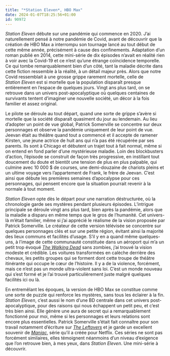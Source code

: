 ```yaml
---
title: "*Station Eleven*, HBO Max"
date: 2024-01-07T18:25:56+01:00
id: 90972 
---
```


*Station Eleven* débute sur une pandémie qui commence en 2020. J’ai naturellement pensé à notre pandémie de Covid, avant de découvrir que la création de HBO Max a interrompu son tournage lancé au tout début de cette même année, précisément à cause des confinements. Adaptation d’un roman publié en 2014, cette mini-série de dix épisodes n’avait en réalité rien à voir avec la Covid-19 et ce n’est qu’une étrange coïncidence temporelle. Ce qui tombe remarquablement bien d’un côté, tant la maladie décrite dans cette fiction ressemble à la réalité, à un détail majeur près. Alors que notre Covid ressemblait à une grosse grippe rarement mortelle, celle de *Station Eleven* est si mortelle que la population disparaît presque entièrement en l’espace de quelques jours. Vingt ans plus tard, on se retrouve dans un univers post-apocalyptique où quelques centaines de survivants tentent d’imaginer une nouvelle société, un décor à la fois familier et assez original.

Le pilote se déroule au tout départ, quand une sorte de grippe s’avère si mortelle que la société disparaît quasiment du jour au lendemain. Au lieu d’adopter un point de vue global, Patrick Somerville se concentre sur deux personnages et observe la pandémie uniquement de leur point de vue. Jeevan était au théâtre quand tout a commencé et il accepte de ramener Kirsten, une jeune actrice de huit ans qui n’a pas été récupérée par ses parents. Ils sont à Chicago et débutent un trajet tout à fait normal, même si on entend en fond parler d’une mystérieuse maladie. Loin des blockbusters d’action, l’épisode se construit de façon très progressive, en instillant tout doucement du doute et bientôt une tension de plus en plus palpable, qui culmine avec 10 000 $ de courses, une demi-douzaine de chariots pleins et un ultime voyage vers l’appartement de Frank, le frère de Jeevan. C’est ainsi que débute les premières semaines d’apocalypse pour ces personnages, qui pensent encore que la situation pourrait revenir à la normale à tout moment. 

*Station Eleven* opte dès le départ pour une narration déstructurée, où la chronologie garde ses mystères pendant plusieurs épisodes. L’intrigue principale se déroule vingt ans plus tard, bien après la pandémie, alors que la maladie a disparu en même temps que le gros de l’humanité. Cet univers-là m’était familier, même si j’ai apprécié le réalisme de la vision proposée par Patrick Somerville. Le créateur de cette version télévisée se concentre sur quelques personnages clés et sur une petite région, évitant ainsi la majorité des lieux communs et facilités d’usage. S’il y en a quand même quelques-uns, à l’image de cette communauté constituée dans un aéroport qui m’a un petit trop évoqué [*The Walking Dead*](https://voiretmanger.fr/walking-dead-darabont-kirkman-amc/) sans zombies, j’ai trouvé la vision modeste et crédible. Les voitures transformées en calèche derrière des chevaux, les petits groupes qui se forment dont cette troupe de théâtre itinérante qui occupe le cœur de l’histoire. Il y a de la violence, forcément, mais ce n’est pas un monde ultra-violent sans loi. C’est un monde nouveau qui s’est formé et je l’ai trouvé particulièrement juste malgré quelques facilités ici ou là.

En entremêlant les époques, la version de HBO Max se constitue comme une sorte de puzzle qui renforce les mystères, sans tous les éclairer à la fin. *Station Eleven*, c’est aussi le nom d’une BD centrale dans cet univers post-apocalyptique, pour des raisons qui nous échappent un petit peu, et c’est très bien ainsi. Elle génère une aura de secret qui a remarquablement fonctionné pour moi, même si les personnages et leurs relations sont encore plus essentielles. Patrick Somerville s’était fait connaître pour son travail notamment d’écriture sur [*The Leftovers*](https://voiretmanger.fr/leftovers-lindelof-perrotta-hbo/) et je garde un excellent souvenir de [*Maniac*](https://voiretmanger.fr/maniac-somerville-netflix/), série qu’il a créée pour Netflix. Ces séries ne sont pas forcément similaires, elles témoignent néanmoins d’un niveau d’exigence que l’on retrouve bien, à mes yeux, dans *Station Eleven*. Une mini-série à découvrir. 
